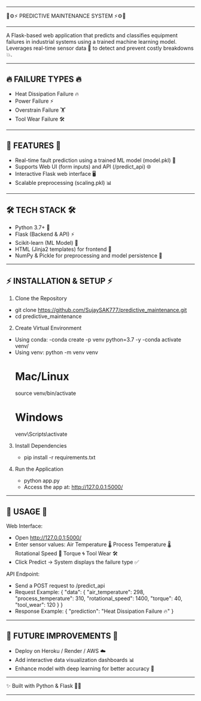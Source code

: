 ****************************************************************************************
🌟⚙️⚡  PREDICTIVE MAINTENANCE SYSTEM  ⚡⚙️🌟
****************************************************************************************

A Flask-based web application that predicts and classifies equipment failures in industrial systems
using a trained machine learning model. Leverages real-time sensor data 🔧 to detect and prevent costly breakdowns 💥.

----------------------------------------------------------------------------------------
🔥 FAILURE TYPES 🔥
----------------------------------------------------------------------------------------
- Heat Dissipation Failure 🔥
- Power Failure ⚡
- Overstrain Failure 🏋️
- Tool Wear Failure 🛠️

----------------------------------------------------------------------------------------
🚀 FEATURES 🚀
----------------------------------------------------------------------------------------
- Real-time fault prediction using a trained ML model (model.pkl) 🔮
- Supports Web UI (form inputs) and API (/predict_api) 🌐
- Interactive Flask web interface 🖥️
- Scalable preprocessing (scaling.pkl) 📊

----------------------------------------------------------------------------------------
🛠️ TECH STACK 🛠️
----------------------------------------------------------------------------------------
- Python 3.7+ 🐍
- Flask (Backend & API) ⚡
- Scikit-learn (ML Model) 🤖
- HTML (Jinja2 templates) for frontend 🎨
- NumPy & Pickle for preprocessing and model persistence 🔢

----------------------------------------------------------------------------------------
⚡ INSTALLATION & SETUP ⚡
----------------------------------------------------------------------------------------
1. Clone the Repository
  - git clone https://github.com/SujaySAK777/predictive_maintenance.git
  - cd predictive_maintenance

2. Create Virtual Environment
  - Using conda:
       -conda create -p venv python=3.7 -y
       -conda activate venv/
  - Using venv:
       python -m venv venv
       # Mac/Linux
       source venv/bin/activate
       # Windows
       venv\Scripts\activate

3. Install Dependencies
   - pip install -r requirements.txt

4. Run the Application
   - python app.py
   - Access the app at: http://127.0.0.1:5000/

----------------------------------------------------------------------------------------
📌 USAGE 📌
----------------------------------------------------------------------------------------
Web Interface:
- Open http://127.0.0.1:5000/
- Enter sensor values:
    Air Temperature 🌡️
    Process Temperature 🌡️
    Rotational Speed 🔄
    Torque 🌀
    Tool Wear 🛠️
- Click Predict → System displays the failure type ✅

API Endpoint:
- Send a POST request to /predict_api
- Request Example:
    {
      "data": {
        "air_temperature": 298,
        "process_temperature": 310,
        "rotational_speed": 1400,
        "torque": 40,
        "tool_wear": 120
      }
    }
 - Response Example:
    {
      "prediction": "Heat Dissipation Failure 🔥"
    }

----------------------------------------------------------------------------------------
🔮 FUTURE IMPROVEMENTS 🔮
----------------------------------------------------------------------------------------
- Deploy on Heroku / Render / AWS ☁️
- Add interactive data visualization dashboards 📊
- Enhance model with deep learning for better accuracy 🤖

****************************************************************************************
✨ Built with Python & Flask 🐍✨
****************************************************************************************

